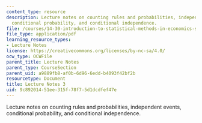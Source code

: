 ```yaml
---
content_type: resource
description: Lecture notes on counting rules and probabilities, independent events,
  conditional probability, and conditional independence.
file: /courses/14-30-introduction-to-statistical-methods-in-economics-spring-2009/9c89201451ee315f78f75d1dcdfef47e_MIT14_30s09_lec03.pdf
file_type: application/pdf
learning_resource_types:
- Lecture Notes
license: https://creativecommons.org/licenses/by-nc-sa/4.0/
ocw_type: OCWFile
parent_title: Lecture Notes
parent_type: CourseSection
parent_uid: a9889fb8-af0b-6d96-6edd-b4093f42bf2b
resourcetype: Document
title: Lecture Notes 3
uid: 9c892014-51ee-315f-78f7-5d1dcdfef47e
---
```

Lecture notes on counting rules and probabilities, independent events, conditional probability, and conditional independence.